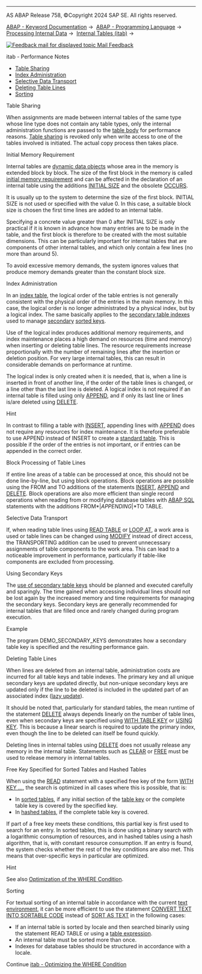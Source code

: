  

* * *

AS ABAP Release 758, ©Copyright 2024 SAP SE. All rights reserved.

[ABAP - Keyword Documentation](javascript:call_link\('abenabap.htm'\)) →  [ABAP - Programming Language](javascript:call_link\('abenabap_reference.htm'\)) →  [Processing Internal Data](javascript:call_link\('abenabap_data_working.htm'\)) →  [Internal Tables (itab)](javascript:call_link\('abenitab.htm'\)) → 

 [![](Mail.gif?object=Mail.gif "Feedback mail for displayed topic") Mail Feedback](mailto:f1_help@sap.com?subject=Feedback%20on%20ABAP%20Documentation&body=Document:%20itab%20-%20Performance%20Notes%2C%20ABENITAB_PERFO%2C%20758%0D%0A%0D%0AError:%0D%0A%0D%0A%0D%0A%0D%0ASuggestion%20for%20improvement:)

itab - Performance Notes

-   [Table Sharing](#abenitab-perfo-1-------initial-memory-requirement---@ITOC@@ABENITAB_PERFO_2)
-   [Index Administration](#abenitab-perfo-3-------block-processing-of-table-lines---@ITOC@@ABENITAB_PERFO_4)
-   [Selective Data Transport](#abenitab-perfo-5-------using-secondary-keys---@ITOC@@ABENITAB_PERFO_6)
-   [Deleting Table Lines](#abenitab-perfo-7-------free-key-specified-for-sorted-tables-and-hashed-tables---@ITOC@@ABENITAB_PERFO_8)
-   [Sorting](#@@ITOC@@ABENITAB_PERFO_9)

Table Sharing   

When assignments are made between internal tables of the same type whose line type does not contain any table types, only the internal administration functions are passed to the [table body](javascript:call_link\('abentable_body_glosry.htm'\) "Glossary Entry") for performance reasons. [Table sharing](javascript:call_link\('abentable_sharing_glosry.htm'\) "Glossary Entry") is revoked only when write access to one of the tables involved is initiated. The actual copy process then takes place.

Initial Memory Requirement   

Internal tables are [dynamic data objects](javascript:call_link\('abendynamic_data_object_glosry.htm'\) "Glossary Entry") whose area in the memory is extended block by block. The size of the first block in the memory is called [initial memory requirement](javascript:call_link\('abeninitial_mem_req_glosry.htm'\) "Glossary Entry") and can be affected in the declaration of an internal table using the additions [INITIAL SIZE](javascript:call_link\('abaptypes_itab.htm'\)) and the obsolete [OCCURS](javascript:call_link\('abapdata_occurs.htm'\)).

It is usually up to the system to determine the size of the first block. INITIAL SIZE is not used or specified with the value 0. In this case, a suitable block size is chosen the first time lines are added to an internal table.

Specifying a concrete value greater than 0 after INITIAL SIZE is only practical if it is known in advance how many entries are to be made in the table, and the first block is therefore to be created with the most suitable dimensions. This can be particularly important for internal tables that are components of other internal tables, and which only contain a few lines (no more than around 5).

To avoid excessive memory demands, the system ignores values that produce memory demands greater than the constant block size.

Index Administration   

In an [index table](javascript:call_link\('abenindex_table_glosry.htm'\) "Glossary Entry"), the logical order of the table entries is not generally consistent with the physical order of the entries in the main memory. In this case, the logical order is no longer administrated by a physical index, but by a logical index. The same basically applies to the [secondary table indexes](javascript:call_link\('abensecondary_table_index_glosry.htm'\) "Glossary Entry") used to manage [secondary](javascript:call_link\('abensecondary_table_key_glosry.htm'\) "Glossary Entry") [sorted keys](javascript:call_link\('abensorted_key_glosry.htm'\) "Glossary Entry").

Use of the logical index produces additional memory requirements, and index maintenance places a high demand on resources (time and memory) when inserting or deleting table lines. The resource requirements increase proportionally with the number of remaining lines after the insertion or deletion position. For very large internal tables, this can result in considerable demands on performance at runtime.

The logical index is only created when it is needed, that is, when a line is inserted in front of another line, if the order of the table lines is changed, or a line other than the last line is deleted. A logical index is not required if an internal table is filled using only [APPEND](javascript:call_link\('abapappend.htm'\)), and if only its last line or lines is/are deleted using [DELETE](javascript:call_link\('abapdelete_itab.htm'\)).

Hint

In contrast to filling a table with [INSERT](javascript:call_link\('abapinsert_itab.htm'\)), appending lines with [APPEND](javascript:call_link\('abapappend.htm'\)) does not require any resources for index maintenance. It is therefore preferable to use APPEND instead of INSERT to create a [standard table](javascript:call_link\('abenstandard_table_glosry.htm'\) "Glossary Entry"). This is possible if the order of the entries is not important, or if entries can be appended in the correct order.

Block Processing of Table Lines   

If entire line areas of a table can be processed at once, this should not be done line-by-line, but using block operations. Block operations are possible using the FROM and TO additions of the statements [INSERT](javascript:call_link\('abapinsert_itab.htm'\)), [APPEND](javascript:call_link\('abapappend.htm'\)) and [DELETE](javascript:call_link\('abapdelete_itab.htm'\)). Block operations are also more efficient than single record operations when reading from or modifying database tables with [ABAP SQL](javascript:call_link\('abenabap_sql_glosry.htm'\) "Glossary Entry") statements with the additions FROM*|*APPENDING*|*TO TABLE.

Selective Data Transport   

If, when reading table lines using [READ TABLE](javascript:call_link\('abapread_table.htm'\)) or [LOOP AT](javascript:call_link\('abaploop_at_itab.htm'\)), a work area is used or table lines can be changed using [MODIFY](javascript:call_link\('abapmodify_itab.htm'\)) instead of direct access, the TRANSPORTING addition can be used to prevent unnecessary assignments of table components to the work area. This can lead to a noticeable improvement in performance, particularly if table-like components are excluded from processing.

Using Secondary Keys   

The [use of secondary table keys](javascript:call_link\('abenitab_key_secondary_usage.htm'\)) should be planned and executed carefully and sparingly. The time gained when accessing individual lines should not be lost again by the increased memory and time requirements for managing the secondary keys. Secondary keys are generally recommended for internal tables that are filled once and rarely changed during program execution.

Example

The program DEMO\_SECONDARY\_KEYS demonstrates how a secondary table key is specified and the resulting performance gain.

Deleting Table Lines   

When lines are deleted from an internal table, administration costs are incurred for all table keys and table indexes. The primary key and all unique secondary keys are updated directly, but non-unique secondary keys are updated only if the line to be deleted is included in the updated part of an associated index ([lazy update](javascript:call_link\('abenlazy_update_glosry.htm'\) "Glossary Entry")).

It should be noted that, particularly for standard tables, the mean runtime of the statement [DELETE](javascript:call_link\('abapdelete_itab.htm'\)) always depends linearly on the number of table lines, even when secondary keys are specified using [WITH TABLE KEY](javascript:call_link\('abapdelete_itab_key.htm'\)) or [USING KEY](javascript:call_link\('abapdelete_itab_key.htm'\)). This is because a linear search is required to update the primary index, even though the line to be deleted can itself be found quickly.

Deleting lines in internal tables using [DELETE](javascript:call_link\('abapdelete_itab.htm'\)) does not usually release any memory in the internal table. Statements such as [CLEAR](javascript:call_link\('abapclear.htm'\)) or [FREE](javascript:call_link\('abapfree_dataobject.htm'\)) must be used to release memory in internal tables.

Free Key Specified for Sorted Tables and Hashed Tables   

When using the [READ](javascript:call_link\('abapread_table.htm'\)) statement with a specified free key of the form [WITH KEY ...](javascript:call_link\('abapread_table_free.htm'\)), the search is optimized in all cases where this is possible, that is:

-   In [sorted tables](javascript:call_link\('abensorted_table_glosry.htm'\) "Glossary Entry"), if any initial section of the [table key](javascript:call_link\('abentable_key_glosry.htm'\) "Glossary Entry") or the complete table key is covered by the specified key.
-   In [hashed tables](javascript:call_link\('abenhashed_table_glosry.htm'\) "Glossary Entry"), if the complete table key is covered.

If part of a free key meets these conditions, this partial key is first used to search for an entry. In sorted tables, this is done using a binary search with a logarithmic consumption of resources, and in hashed tables using a hash algorithm, that is, with constant resource consumption. If an entry is found, the system checks whether the rest of the key conditions are also met. This means that over-specific keys in particular are optimized.

Hint

See also [Optimization of the WHERE Condition](javascript:call_link\('abenitab_where_optimization.htm'\)).

Sorting   

For textual sorting of an internal table in accordance with the current [text environment](javascript:call_link\('abentext_environment_glosry.htm'\) "Glossary Entry"), it can be more efficient to use the statement [CONVERT TEXT INTO SORTABLE CODE](javascript:call_link\('abapconvert_text.htm'\)) instead of [SORT AS TEXT](javascript:call_link\('abapsort_itab.htm'\)) in the following cases:

-   If an internal table is sorted by locale and then searched binarily using the statement READ TABLE or using a [table expression](javascript:call_link\('abentable_expressions.htm'\)).
-   An internal table must be sorted more than once.
-   Indexes for database tables should be structured in accordance with a locale.

Continue
[itab - Optimizing the WHERE Condition](javascript:call_link\('abenitab_where_optimization.htm'\))